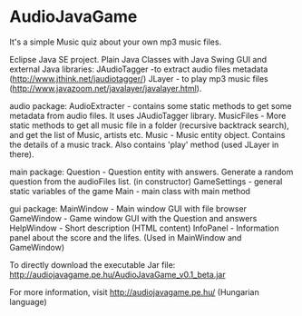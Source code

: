 # AudioJavaGame
It's a simple Music quiz about your own mp3 music files. 

Eclipse Java SE project. Plain Java Classes with Java Swing GUI and external Java libraries: 
JAudioTagger -to extract audio files metadata (http://www.jthink.net/jaudiotagger/) 
JLayer - to play mp3 music files (http://www.javazoom.net/javalayer/javalayer.html).

audio package:
AudioExtracter - contains some static methods to get some metadata from audio files. It uses JAudioTagger library.
MusicFiles - More static methods to get all music file in a folder (recursive backtrack search), and get the list of Music, artists etc.
Music - Music entity object. Contains the details of a music track. Also contains 'play' method (used JLayer in there).

main package:
Question - Question entity with answers. Generate a random question from the audioFiles list. (in constructor)
GameSettings - general static variables of the game
Main - main class with main method

gui package:
MainWindow - Main window GUI with file browser
GameWindow - Game window GUI with the Question and answers
HelpWindow - Short description (HTML content)
InfoPanel  - Information panel about the score and the lifes. (Used in MainWindow and GameWindow)

To directly download the executable Jar file: http://audiojavagame.pe.hu/AudioJavaGame_v0.1_beta.jar

For more information, visit http://audiojavagame.pe.hu/ (Hungarian language)
